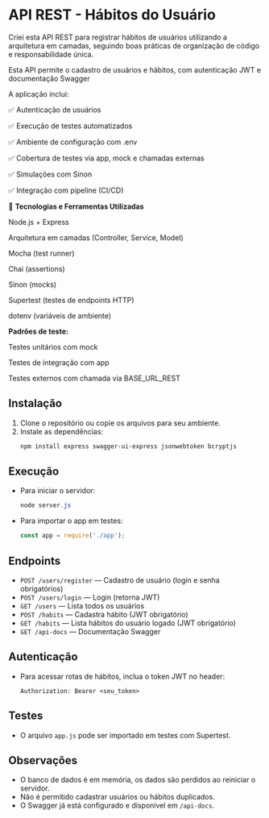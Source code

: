# API REST - Hábitos do Usuário

Criei esta API REST para registrar hábitos de usuários utilizando a arquitetura em camadas, seguindo boas práticas de organização de código e responsabilidade única.

Esta API permite o cadastro de usuários e hábitos, com autenticação JWT e documentação Swagger

A aplicação inclui:

✅ Autenticação de usuários

✅ Execução de testes automatizados

✅ Ambiente de configuração com .env

✅ Cobertura de testes via app, mock e chamadas externas

✅ Simulações com Sinon

✅ Integração com pipeline (CI/CD)

🔧 **Tecnologias e Ferramentas Utilizadas**

Node.js + Express

Arquitetura em camadas (Controller, Service, Model)

Mocha (test runner)

Chai (assertions)

Sinon (mocks)

Supertest (testes de endpoints HTTP)

dotenv (variáveis de ambiente)

**Padrões de teste:**

Testes unitários com mock

Testes de integração com app

Testes externos com chamada via BASE_URL_REST

## Instalação

1. Clone o repositório ou copie os arquivos para seu ambiente.
2. Instale as dependências:
   ```powershell
   npm install express swagger-ui-express jsonwebtoken bcryptjs
   ```

## Execução

- Para iniciar o servidor:
  ```powershell
  node server.js
  ```
- Para importar o app em testes:
  ```js
  const app = require('./app');
  ```

## Endpoints

- `POST /users/register` — Cadastro de usuário (login e senha obrigatórios)
- `POST /users/login` — Login (retorna JWT)
- `GET /users` — Lista todos os usuários
- `POST /habits` — Cadastra hábito (JWT obrigatório)
- `GET /habits` — Lista hábitos do usuário logado (JWT obrigatório)
- `GET /api-docs` — Documentação Swagger

## Autenticação

- Para acessar rotas de hábitos, inclua o token JWT no header:
  ```
  Authorization: Bearer <seu_token>
  ```

## Testes

- O arquivo `app.js` pode ser importado em testes com Supertest.

## Observações

- O banco de dados é em memória, os dados são perdidos ao reiniciar o servidor.
- Não é permitido cadastrar usuários ou hábitos duplicados.
- O Swagger já está configurado e disponível em `/api-docs`.

